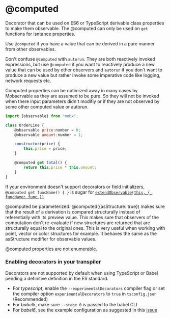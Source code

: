 # @computed

Decorator that can be used on ES6 or TypeScript derivable class properties to make them observable.
The @computed can only be used on `get` functions for isntance properties. 

Use `@computed` if you have a value that can be derived in a pure manner from other observables.

Don't confuse `@computed` with `autorun`. They are both reactively invoked expressions, 
but use `@computed` if you want to reactively produce a new value that can be used by other observers and 
`autorun` if you don't want to produce a new value but rather invoke some imperative code like logging, network requests etc.

Computed properties can be optimized away in many cases by Mobservable as they are assumed to be pure.
So they will not be invoked when there input parameters didn't modifiy or if they are not observed by some other computed value or autorun. 
 

```javascript
import {observable} from "mobx";

class OrderLine {
    @observable price:number = 0;
    @observable amount:number = 1;

    constructor(price) {
        this.price = price;
    }

    @computed get total() {
        return this.price * this.amount;
    }
}
```

If your environment doesn't support decorators or field initializers,
`@computed get funcName() { }` is sugar for [`extendObservable(this, { funcName: func })`](extend-observable.md)


@computed be parameterized. @computed({asStructure: true}) makes sure that the result of a derivation is compared structurally instead of referentially with its preview value. This makes sure that observers of the computation don't re-evaluate if new structures are returned that are structurally equal to the original ones. This is very useful when working with point, vector or color structures for example. It behaves the same as the asStructure modifier for observable values.

@computed properties are not enumerable.

### Enabling decorators in your transpiler

Decorators are not supported by default when using TypeScript or Babel pending a definitive definition in the ES standard.
* For _typescript_, enable the `--experimentalDecorators` compiler flag or set the compiler option `experimentalDecorators` to `true` in `tsconfig.json` (Recommended)
* For _babel5_, make sure `--stage 0` is passed to the babel CLI
* For _babel6_, see the example configuration as suggested in this [issue](https://github.com/mobxjs/mobx/issues/105)